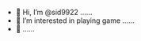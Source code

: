 - 👋 Hi, I’m @sid9922 ......
- 👀 I’m interested in playing game ......
- 👋 ......

<!---
sid9922/sid9922 is a ✨ special ✨ repository because its `README.md` (this file) appears on your GitHub profile.
You can click the Preview link to take a look at your changes.
--->
